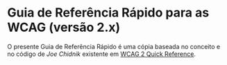 # Guia de Referência Rápido para as WCAG (versão 2.x)

O presente Guia de Referência Rápido é uma cópia baseada no conceito e no código de _Joe Chidnik_ existente em [WCAG 2 Quick Reference](https://3pha.com/wcag2/). 
